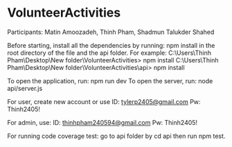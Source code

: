 # VolunteerActivities
Participants: Matin Amoozadeh, Thinh Pham, Shadmun Talukder Shahed

Before starting, install all the dependencies by running: npm install in the root directory of the file and the api folder. For example: 
C:\Users\Thinh Pham\Desktop\New folder\VolunteerActivities> npm install
C:\Users\Thinh Pham\Desktop\New folder\VolunteerActivities\api> npm install

To open the application, run: npm run dev
To open the server, run: node api/server.js

For user, create new account or use
ID: tylerp2405@gmail.com
Pw: Thinh2405!

For admin, use:
ID: thinhpham240594@gmail.com
Pw: Thinh2405!

For running code coverage test: 
go to api folder by cd api then run npm test.

